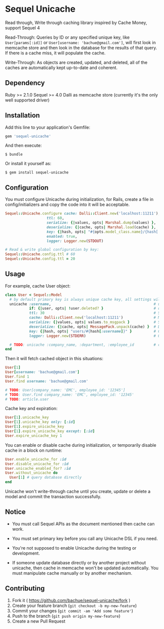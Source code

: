 # Sequel Unicache

Read through, Write through caching library inspired by Cache Money, support Sequel 4

Read-Through: Queries by ID or any specified unique key, like `User[params[:id]]` or `User[username: 'bachue@gmail.com']`, will first look in memcache store and then look in the database for the results of that query. If there is a cache miss, it will populate the cache.

Write-Through: As objects are created, updated, and deleted, all of the caches are automatically kept up-to-date and coherent.

## Dependency

Ruby >= 2.1.0
Sequel >= 4.0
Dalli as memcache store (currently it's the only well supported driver)

## Installation

Add this line to your application's Gemfile:

```ruby
gem 'sequel-unicache'
```

And then execute:

    $ bundle

Or install it yourself as:

    $ gem install sequel-unicache

## Configuration

You must configure Unicache during initialization, for Rails, create a file in config/initializers and copy the code into it will be acceptable.

```ruby
Sequel::Unicache.configure cache: Dalli::Client.new('localhost:11211'),            # Required, object to manipulate memcache, only Dalli is well supported for now
                   ttl: 60,                                                        # Expiration time, by default it's 0, means won't expire
                   serialize: {|values, opts| Marshal.dump(values) },              # Serialization method, by default it's Marshal (fast, Ruby native-supported, non-portable)
                   deserialize: {|cache, opts| Marshal.load(cache) },              # Deserialization method
                   key: {|hash, opts| "#{opts.model_class.name}/{hash[:id]}" },    # Cache key generation method
                   enabled: true,                                                  # Enabled on all Sequel::Model subclasses by default
                   logger: Logger.new(STDOUT)                                      # Logger, needed when debug

# Read & write global configuration by key:
Sequel::Unicache.config.ttl # 60
Sequel::Unicache.config.ttl = 20
```

## Usage

For example, cache User object:

```ruby
class User < Sequel::Model
  # by default primary key is always unique cache key, all settings will just follow global configuration
  unicache :username,                                               # username will also be an unique key (username should has unique index in database)
           if: {|user, opts| !user.deleted? }                       # don't cache it if model is deleted
           ttl: 30                                                  # Specify the cache expiration time (unit: second), will overwrite the default configuration
           cache: Dalli::Client.new('localhost:11211')              # Memcache store, will overwrite the default configuration
           serialize: {|values, opts| values.to_msgpack }           # Serialization method, will overwrite the global configuration
           deserialize: {|cache, opts| MessagePack.unpack(cache) }  # Deserialization method, will overwrite the global configuration
           key: {|hash, opts| "users/#{hash[:username]}" }          # Cache key generation method, will overwrite the global configuration
           logger: Logger.new(STDERR)                               # Object for log, will overwrite the global configuration

  # TODO: unicache :company_name, :department, :employee_id         # company_name, department, employee_id have combined unique index
end
```

Then it will fetch cached object in this situations:

```ruby
User[1]
User[username: 'bachue@gmail.com']
User.find 1
User.find username: 'bachue@gmail.com'

# TODO: User[company_name: 'EMC', employee_id: '12345']
# TODO: User.find company_name: 'EMC', employee_id: '12345'
# TODO: article.user
```

Cache key and expiration:

```ruby
User[1].unicache_key
User[1].unicache_key only: [:id]
User[1].expire_unicache_key
User[1].expire_unicache_key except: [:id]
User.expire_unicache_key 1
```

You can enable or disable cache during initialization, or temporarily disable cache in a block on runtime:

```ruby
User.enable_unicache_for :id
User.disable_unicache_for :id
User.unicache_enabled_for? :id
User.without_unicache do
  User[1] # query database directly
end
```

Unicache won't write-through cache until you create, update or delete a model and commit the transaction successfully.

## Notice

* You must call Sequel APIs as the document mentioned then cache can work.

* You must set primary key before you call any Unicache DSL if you need.

* You're not supposed to enable Unicache during the testing or development.

* If someone update database directly or by another project without unicache, then cache in memcache won't be updated automatically.
  You must manipulate cache manually or by another mechanism.

## Contributing

1. Fork it ( https://github.com/bachue/sequel-unicache/fork )
2. Create your feature branch (`git checkout -b my-new-feature`)
3. Commit your changes (`git commit -am 'Add some feature'`)
4. Push to the branch (`git push origin my-new-feature`)
5. Create a new Pull Request
